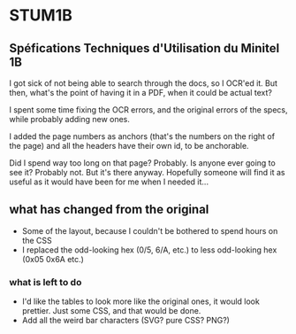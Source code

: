 # STUM1B

## Spéfications Techniques d'Utilisation du Minitel 1B

I got sick of not being able to search through the docs, so I OCR'ed it. But then, what's the point of having it in a PDF, when it could be actual text?

I spent some time fixing the OCR errors, and the original errors of the specs, while probably adding new ones.

I added the page numbers as anchors (that's the numbers on the right of the page) and all the headers have their own id, to be anchorable.

Did I spend way too long on that page? Probably.
Is anyone ever going to see it? Probably not. But it's there anyway. Hopefully someone will find it as useful as it would have been for me when I needed it...

## what has changed from the original

- Some of the layout, because I couldn't be bothered to spend hours on the CSS
- I replaced the odd-looking hex (0/5, 6/A, etc.) to less odd-looking hex (0x05 0x6A etc.)

### what is left to do

- I'd like the tables to look more like the original ones, it would look prettier. Just some CSS, and that would be done.
- Add all the weird bar characters (SVG? pure CSS? PNG?)
